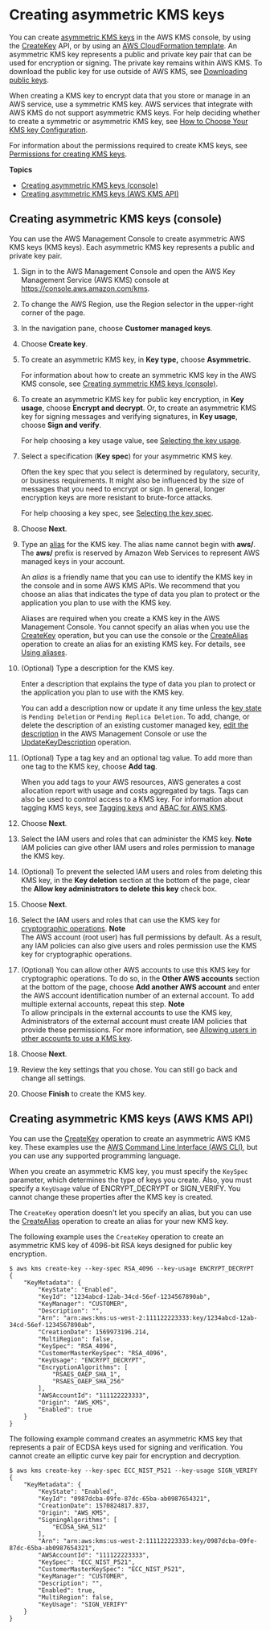 # Creating asymmetric KMS keys<a name="asymm-create-key"></a>

You can create [asymmetric KMS keys](symmetric-asymmetric.md#asymmetric-cmks) in the AWS KMS console, by using the [CreateKey](https://docs.aws.amazon.com/kms/latest/APIReference/API_CreateKey.html) API, or by using an [AWS CloudFormation template](creating-resources-with-cloudformation.md)\. An asymmetric KMS key represents a public and private key pair that can be used for encryption or signing\. The private key remains within AWS KMS\. To download the public key for use outside of AWS KMS, see [Downloading public keys](download-public-key.md)\.

When creating a KMS key to encrypt data that you store or manage in an AWS service, use a symmetric KMS key\. AWS services that integrate with AWS KMS do not support asymmetric KMS keys\. For help deciding whether to create a symmetric or asymmetric KMS key, see [How to Choose Your KMS key Configuration](symm-asymm-choose.md)\. 

For information about the permissions required to create KMS keys, see [Permissions for creating KMS keys](create-keys.md#create-key-permissions)\.

**Topics**
+ [Creating asymmetric KMS keys \(console\)](#create-asymmetric-cmks-console)
+ [Creating asymmetric KMS keys \(AWS KMS API\)](#create-keys-api)

## Creating asymmetric KMS keys \(console\)<a name="create-asymmetric-cmks-console"></a>

You can use the AWS Management Console to create asymmetric AWS KMS keys \(KMS keys\)\. Each asymmetric KMS key represents a public and private key pair\.

1. Sign in to the AWS Management Console and open the AWS Key Management Service \(AWS KMS\) console at [https://console\.aws\.amazon\.com/kms](https://console.aws.amazon.com/kms)\.

1. To change the AWS Region, use the Region selector in the upper\-right corner of the page\.

1. In the navigation pane, choose **Customer managed keys**\.

1. Choose **Create key**\.

1. To create an asymmetric KMS key, in **Key type,** choose **Asymmetric**\.

   For information about how to create an symmetric KMS key in the AWS KMS console, see [Creating symmetric KMS keys \(console\)](create-keys.md#create-keys-console)\.

1. To create an asymmetric KMS key for public key encryption, in **Key usage**, choose **Encrypt and decrypt**\. Or, to create an asymmetric KMS key for signing messages and verifying signatures, in **Key usage**, choose **Sign and verify**\.

   For help choosing a key usage value, see [Selecting the key usage](symm-asymm-choose.md#symm-asymm-choose-key-usage)\.

1. Select a specification \(**Key spec**\) for your asymmetric KMS key\. 

   Often the key spec that you select is determined by regulatory, security, or business requirements\. It might also be influenced by the size of messages that you need to encrypt or sign\. In general, longer encryption keys are more resistant to brute\-force attacks\.

   For help choosing a key spec, see [Selecting the key spec](symm-asymm-choose.md#symm-asymm-choose-key-spec)\.

1. Choose **Next**\.

1. Type an [alias](kms-alias.md) for the KMS key\. The alias name cannot begin with **aws/**\. The **aws/** prefix is reserved by Amazon Web Services to represent AWS managed keys in your account\.

   An *alias* is a friendly name that you can use to identify the KMS key in the console and in some AWS KMS APIs\. We recommend that you choose an alias that indicates the type of data you plan to protect or the application you plan to use with the KMS key\. 

   Aliases are required when you create a KMS key in the AWS Management Console\. You cannot specify an alias when you use the [CreateKey](https://docs.aws.amazon.com/kms/latest/APIReference/API_CreateKey.html) operation, but you can use the console or the [CreateAlias](https://docs.aws.amazon.com/kms/latest/APIReference/API_CreateAlias.html) operation to create an alias for an existing KMS key\. For details, see [Using aliases](kms-alias.md)\.

1. \(Optional\) Type a description for the KMS key\.

   Enter a description that explains the type of data you plan to protect or the application you plan to use with the KMS key\.

   You can add a description now or update it any time unless the [key state](key-state.md) is `Pending Deletion` or `Pending Replica Deletion`\. To add, change, or delete the description of an existing customer managed key, [edit the description](editing-keys.md) in the AWS Management Console or use the [UpdateKeyDescription](https://docs.aws.amazon.com/kms/latest/APIReference/API_UpdateKeyDescription.html) operation\.

1. \(Optional\) Type a tag key and an optional tag value\. To add more than one tag to the KMS key, choose **Add tag**\.

   When you add tags to your AWS resources, AWS generates a cost allocation report with usage and costs aggregated by tags\. Tags can also be used to control access to a KMS key\. For information about tagging KMS keys, see [Tagging keys](tagging-keys.md) and [ABAC for AWS KMS](abac.md)\. 

1. Choose **Next**\.

1. Select the IAM users and roles that can administer the KMS key\.
**Note**  
IAM policies can give other IAM users and roles permission to manage the KMS key\.

1. \(Optional\) To prevent the selected IAM users and roles from deleting this KMS key, in the **Key deletion** section at the bottom of the page, clear the **Allow key administrators to delete this key** check box\.

1. Choose **Next**\.

1. Select the IAM users and roles that can use the KMS key for [cryptographic operations](concepts.md#cryptographic-operations)\.
**Note**  
The AWS account \(root user\) has full permissions by default\. As a result, any IAM policies can also give users and roles permission use the KMS key for cryptographic operations\.

1. \(Optional\) You can allow other AWS accounts to use this KMS key for cryptographic operations\. To do so, in the **Other AWS accounts** section at the bottom of the page, choose **Add another AWS account** and enter the AWS account identification number of an external account\. To add multiple external accounts, repeat this step\.
**Note**  
To allow principals in the external accounts to use the KMS key, Administrators of the external account must create IAM policies that provide these permissions\. For more information, see [Allowing users in other accounts to use a KMS key](key-policy-modifying-external-accounts.md)\.

1. Choose **Next**\.

1. Review the key settings that you chose\. You can still go back and change all settings\.

1. Choose **Finish** to create the KMS key\.

## Creating asymmetric KMS keys \(AWS KMS API\)<a name="create-keys-api"></a>

You can use the [CreateKey](https://docs.aws.amazon.com/kms/latest/APIReference/API_CreateKey.html) operation to create an asymmetric AWS KMS key\. These examples use the [AWS Command Line Interface \(AWS CLI\)](https://aws.amazon.com/cli/), but you can use any supported programming language\. 

When you create an asymmetric KMS key, you must specify the `KeySpec` parameter, which determines the type of keys you create\. Also, you must specify a `KeyUsage` value of ENCRYPT\_DECRYPT or SIGN\_VERIFY\. You cannot change these properties after the KMS key is created\.

The `CreateKey` operation doesn't let you specify an alias, but you can use the [CreateAlias](https://docs.aws.amazon.com/kms/latest/APIReference/API_CreateAlias.html) operation to create an alias for your new KMS key\.

The following example uses the `CreateKey` operation to create an asymmetric KMS key of 4096\-bit RSA keys designed for public key encryption\.

```
$ aws kms create-key --key-spec RSA_4096 --key-usage ENCRYPT_DECRYPT
{
    "KeyMetadata": {
        "KeyState": "Enabled",
        "KeyId": "1234abcd-12ab-34cd-56ef-1234567890ab",
        "KeyManager": "CUSTOMER",
        "Description": "",
        "Arn": "arn:aws:kms:us-west-2:111122223333:key/1234abcd-12ab-34cd-56ef-1234567890ab",
        "CreationDate": 1569973196.214,
        "MultiRegion": false,
        "KeySpec": "RSA_4096",
        "CustomerMasterKeySpec": "RSA_4096",
        "KeyUsage": "ENCRYPT_DECRYPT",
        "EncryptionAlgorithms": [
            "RSAES_OAEP_SHA_1",
            "RSAES_OAEP_SHA_256"
        ],
        "AWSAccountId": "111122223333",
        "Origin": "AWS_KMS",
        "Enabled": true
    }
}
```

The following example command creates an asymmetric KMS key that represents a pair of ECDSA keys used for signing and verification\. You cannot create an elliptic curve key pair for encryption and decryption\.

```
$ aws kms create-key --key-spec ECC_NIST_P521 --key-usage SIGN_VERIFY
{
    "KeyMetadata": {
        "KeyState": "Enabled",
        "KeyId": "0987dcba-09fe-87dc-65ba-ab0987654321",
        "CreationDate": 1570824817.837,
        "Origin": "AWS_KMS",
        "SigningAlgorithms": [
            "ECDSA_SHA_512"
        ],
        "Arn": "arn:aws:kms:us-west-2:111122223333:key/0987dcba-09fe-87dc-65ba-ab0987654321",
        "AWSAccountId": "111122223333",
        "KeySpec": "ECC_NIST_P521",
        "CustomerMasterKeySpec": "ECC_NIST_P521",
        "KeyManager": "CUSTOMER",
        "Description": "",
        "Enabled": true,
        "MultiRegion": false,
        "KeyUsage": "SIGN_VERIFY"
    }
}
```